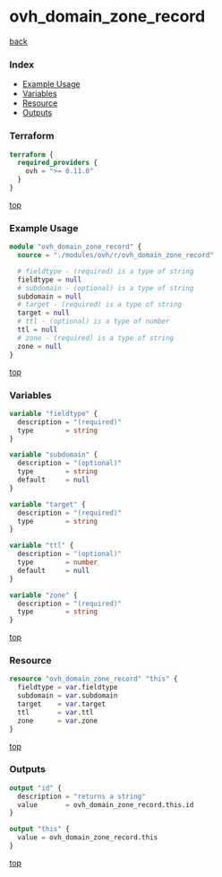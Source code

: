 # ovh_domain_zone_record

[back](../ovh.md)

### Index

- [Example Usage](#example-usage)
- [Variables](#variables)
- [Resource](#resource)
- [Outputs](#outputs)

### Terraform

```terraform
terraform {
  required_providers {
    ovh = ">= 0.11.0"
  }
}
```

[top](#index)

### Example Usage

```terraform
module "ovh_domain_zone_record" {
  source = "./modules/ovh/r/ovh_domain_zone_record"

  # fieldtype - (required) is a type of string
  fieldtype = null
  # subdomain - (optional) is a type of string
  subdomain = null
  # target - (required) is a type of string
  target = null
  # ttl - (optional) is a type of number
  ttl = null
  # zone - (required) is a type of string
  zone = null
}
```

[top](#index)

### Variables

```terraform
variable "fieldtype" {
  description = "(required)"
  type        = string
}

variable "subdomain" {
  description = "(optional)"
  type        = string
  default     = null
}

variable "target" {
  description = "(required)"
  type        = string
}

variable "ttl" {
  description = "(optional)"
  type        = number
  default     = null
}

variable "zone" {
  description = "(required)"
  type        = string
}
```

[top](#index)

### Resource

```terraform
resource "ovh_domain_zone_record" "this" {
  fieldtype = var.fieldtype
  subdomain = var.subdomain
  target    = var.target
  ttl       = var.ttl
  zone      = var.zone
}
```

[top](#index)

### Outputs

```terraform
output "id" {
  description = "returns a string"
  value       = ovh_domain_zone_record.this.id
}

output "this" {
  value = ovh_domain_zone_record.this
}
```

[top](#index)